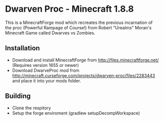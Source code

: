 Dwarven Proc - Minecraft 1.8.8
=============
This is a MinecraftForge mod which recreates the previous incarnation of the proc (Powerful Rampage of Course!) from Robert "Urealms" Moran's Minecraft Game called Dwarves vs Zombies.

Installation
-------
* Download and install MinecraftForge from http://files.minecraftforge.net/ (Requires version 1655 or newer)
* Download DwarveProc mod from http://minecraft.curseforge.com/projects/dwarven-proc/files/2283443 and place it into your mods folder.

Building
-------
* Clone the respitory
* Setup the forge enviroment (gradlew setupDecompWorkspace)